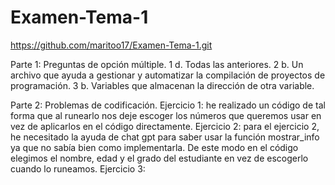 # Examen-Tema-1
https://github.com/maritoo17/Examen-Tema-1.git

Parte 1: Preguntas de opción múltiple.
1 d. Todas las anteriores. 
2 b. Un archivo que ayuda a gestionar y automatizar la compilación de proyectos de programación. 
3 b. Variables que almacenan la dirección de otra variable.

Parte 2: Problemas de codificación.
Ejercicio 1: he realizado un código de tal forma que al runearlo nos deje escoger los números que queremos usar en vez de aplicarlos en el código directamente.
Ejercicio 2: para el ejercicio 2, he necesitado la ayuda de chat gpt para saber usar la función mostrar_info ya que no sabía bien como implementarla. De este modo en el código elegimos el nombre, edad y el grado del estudiante en vez de escogerlo cuando lo runeamos.
Ejercicio 3:
